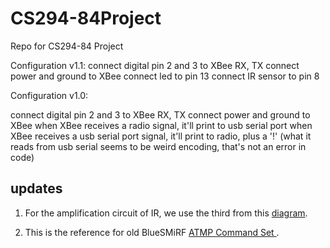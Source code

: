 CS294-84Project
===============

Repo for CS294-84 Project

Configuration v1.1:
connect digital pin 2 and 3 to XBee RX, TX
connect power and ground to XBee
connect led to pin 13
connect IR sensor to pin 8

Configuration v1.0:

connect digital pin 2 and 3 to XBee RX, TX
connect power and ground to XBee
when XBee receives a radio signal, it'll print to usb serial port
when XBee receives a usb serial port signal, it'll print to radio, plus a '!'
(what it reads from usb serial seems to be weird encoding, that's not an error in code)


## updates
1.  For the amplification circuit of IR, we use the third from this [diagram](http://www.blogcdn.com/www.diylife.com/media/2008/01/fet-diagram2.png).

2.  This is the reference for old BlueSMiRF [ATMP Command Set 
](https://www.sparkfun.com/datasheets/RF/BlueRadios_ATMP_Commands_Rev_3.5.2.1.4.0.pdf).